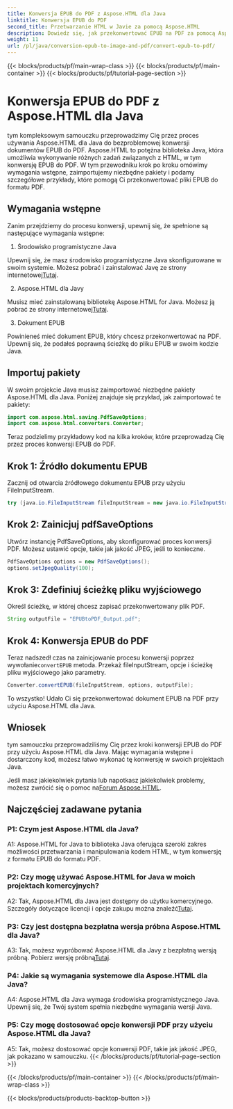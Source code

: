 ```yaml
---
title: Konwersja EPUB do PDF z Aspose.HTML dla Java
linktitle: Konwersja EPUB do PDF
second_title: Przetwarzanie HTML w Javie za pomocą Aspose.HTML
description: Dowiedz się, jak przekonwertować EPUB na PDF za pomocą Aspose.HTML dla Java. Ten przewodnik krok po kroku obejmuje wymagania wstępne, importy pakietów i przykłady kodu. Rozpocznij konwersję EPUB na PDF.
weight: 11
url: /pl/java/conversion-epub-to-image-and-pdf/convert-epub-to-pdf/
---
```


{{< blocks/products/pf/main-wrap-class >}}
{{< blocks/products/pf/main-container >}}
{{< blocks/products/pf/tutorial-page-section >}}

# Konwersja EPUB do PDF z Aspose.HTML dla Java

tym kompleksowym samouczku przeprowadzimy Cię przez proces używania Aspose.HTML dla Java do bezproblemowej konwersji dokumentów EPUB do PDF. Aspose.HTML to potężna biblioteka Java, która umożliwia wykonywanie różnych zadań związanych z HTML, w tym konwersję EPUB do PDF. W tym przewodniku krok po kroku omówimy wymagania wstępne, zaimportujemy niezbędne pakiety i podamy szczegółowe przykłady, które pomogą Ci przekonwertować pliki EPUB do formatu PDF.

## Wymagania wstępne

Zanim przejdziemy do procesu konwersji, upewnij się, że spełnione są następujące wymagania wstępne:

1. Środowisko programistyczne Java

 Upewnij się, że masz środowisko programistyczne Java skonfigurowane w swoim systemie. Możesz pobrać i zainstalować Javę ze strony internetowej[Tutaj](https://www.oracle.com/java/).

2. Aspose.HTML dla Javy

 Musisz mieć zainstalowaną bibliotekę Aspose.HTML for Java. Możesz ją pobrać ze strony internetowej[Tutaj](https://releases.aspose.com/html/java/).

3. Dokument EPUB

Powinieneś mieć dokument EPUB, który chcesz przekonwertować na PDF. Upewnij się, że podałeś poprawną ścieżkę do pliku EPUB w swoim kodzie Java.

## Importuj pakiety

W swoim projekcie Java musisz zaimportować niezbędne pakiety Aspose.HTML dla Java. Poniżej znajduje się przykład, jak zaimportować te pakiety:

```java
import com.aspose.html.saving.PdfSaveOptions;
import com.aspose.html.converters.Converter;
```

Teraz podzielimy przykładowy kod na kilka kroków, które przeprowadzą Cię przez proces konwersji EPUB do PDF.

## Krok 1: Źródło dokumentu EPUB

Zacznij od otwarcia źródłowego dokumentu EPUB przy użyciu FileInputStream.

```java
try (java.io.FileInputStream fileInputStream = new java.io.FileInputStream("input.epub")) {
```

## Krok 2: Zainicjuj pdfSaveOptions

Utwórz instancję PdfSaveOptions, aby skonfigurować proces konwersji PDF. Możesz ustawić opcje, takie jak jakość JPEG, jeśli to konieczne.

```java
PdfSaveOptions options = new PdfSaveOptions();
options.setJpegQuality(100);
```

## Krok 3: Zdefiniuj ścieżkę pliku wyjściowego

Określ ścieżkę, w której chcesz zapisać przekonwertowany plik PDF.

```java
String outputFile = "EPUBtoPDF_Output.pdf";
```

## Krok 4: Konwersja EPUB do PDF

 Teraz nadszedł czas na zainicjowanie procesu konwersji poprzez wywołanie`convertEPUB` metoda. Przekaż fileInputStream, opcje i ścieżkę pliku wyjściowego jako parametry.

```java
Converter.convertEPUB(fileInputStream, options, outputFile);
```

To wszystko! Udało Ci się przekonwertować dokument EPUB na PDF przy użyciu Aspose.HTML dla Java.

## Wniosek

tym samouczku przeprowadziliśmy Cię przez kroki konwersji EPUB do PDF przy użyciu Aspose.HTML dla Java. Mając wymagania wstępne i dostarczony kod, możesz łatwo wykonać tę konwersję w swoich projektach Java.

 Jeśli masz jakiekolwiek pytania lub napotkasz jakiekolwiek problemy, możesz zwrócić się o pomoc na[Forum Aspose.HTML](https://forum.aspose.com/).

## Najczęściej zadawane pytania

### P1: Czym jest Aspose.HTML dla Java?

A1: Aspose.HTML for Java to biblioteka Java oferująca szeroki zakres możliwości przetwarzania i manipulowania kodem HTML, w tym konwersję z formatu EPUB do formatu PDF.

### P2: Czy mogę używać Aspose.HTML for Java w moich projektach komercyjnych?

 A2: Tak, Aspose.HTML dla Java jest dostępny do użytku komercyjnego. Szczegóły dotyczące licencji i opcje zakupu można znaleźć[Tutaj](https://purchase.aspose.com/buy).

### P3: Czy jest dostępna bezpłatna wersja próbna Aspose.HTML dla Java?

 A3: Tak, możesz wypróbować Aspose.HTML dla Javy z bezpłatną wersją próbną. Pobierz wersję próbną[Tutaj](https://releases.aspose.com/html/java).

### P4: Jakie są wymagania systemowe dla Aspose.HTML dla Java?

A4: Aspose.HTML dla Java wymaga środowiska programistycznego Java. Upewnij się, że Twój system spełnia niezbędne wymagania wersji Java.

### P5: Czy mogę dostosować opcje konwersji PDF przy użyciu Aspose.HTML dla Java?

A5: Tak, możesz dostosować opcje konwersji PDF, takie jak jakość JPEG, jak pokazano w samouczku.
{{< /blocks/products/pf/tutorial-page-section >}}

{{< /blocks/products/pf/main-container >}}
{{< /blocks/products/pf/main-wrap-class >}}

{{< blocks/products/products-backtop-button >}}
